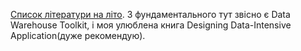 [Список літератури на літо](https://www.mltut.com/best-data-engineering-books/). З фундаментального тут звісно є Data Warehouse Toolkit, і моя улюблена книга Designing Data-Intensive Application(дуже рекомендую). 